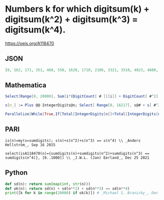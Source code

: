 # Numbers k for which digitsum\(k\) \+ digitsum\(k^2\) \+ digitsum\(k^3\) \= digitsum\(k^4\)\.
https://oeis.org/A118470
## JSON
```JSON
[0, 162, 171, 351, 468, 558, 1620, 1710, 2106, 3321, 3510, 4023, 4680, 5121, 5247, 5544, 5580, 5868, 8001, 10008, 10071, 10224, 10305, 10503, 10818, 11025, 11241, 11511, 12321, 12654, 12888, 13239, 14004, 14301, 15471, 15876, 16011, 16200, 16218, 17100]
```
## Mathematica
```Mathematica
Select[Range[0, 20000], Sum[i*(DigitCount[ # ][[i]] + DigitCount[ #^2][[i]] + DigitCount[ #^3][[i]]), {i, 1, 9}] == Sum[i*DigitCount[ #^4][[i]], {i, 1, 9}] &] (* _Stefan Steinerberger_, May 04 2006 *)
```
```Mathematica
s[n_] := Plus @@ IntegerDigits@n; Select[ Range[0, 16217], s@# + s[ #^2] + s[ #^3] == s[ #^4] &] (* _Robert G. Wilson v_, May 04 2006 *)
```
```Mathematica
Parallelize[While[True,If[Total[IntegerDigits[n]]+Total[IntegerDigits[n^2]]+Total[IntegerDigits[n^3]]==Total[IntegerDigits[n^4]],Print[n]];n++];n] (* _J.W.L. (Jan) Eerland_, Dec 25 2021 *)
```
## PARI
```PARI
is(n)=my(s=sumdigits); s(n)+s(n^2)+s(n^3) == s(n^4) \\ _Anders Hellström_, Sep 16 2015
```
```PARI
select(isA118470(n)={sumdigits(n)+sumdigits(n^2)+sumdigits(n^3) == sumdigits(n^4)}, [0..1000]) \\ _J.W.L. (Jan) Eerland_, Dec 25 2021
```
## Python
```Python
def sd(n): return sum(map(int, str(n)))
def ok(n): return sd(n) + sd(n**2) + sd(n**3) == sd(n**4)
print([k for k in range(20000) if ok(k)]) # _Michael S. Branicky_, Dec 25 2021
```
